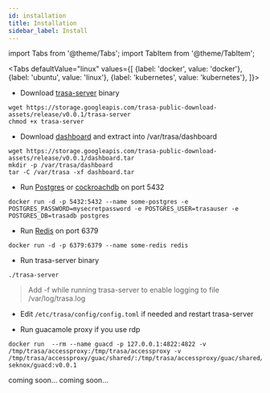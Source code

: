 ```yaml
---
id: installation
title: Installation
sidebar_label: Install
---
```


import Tabs from '@theme/Tabs';
import TabItem from '@theme/TabItem';

<Tabs
  defaultValue="linux"
  values={[
    {label: 'docker', value: 'docker'},
    {label: 'ubuntu', value: 'linux'},
    {label: 'kubernetes', value: 'kubernetes'},
  ]}>
  
<TabItem value="linux">


* Download [trasa-server](https://storage.googleapis.com/trasa-public-download-assets/release/v0.0.1/trasa-server) binary
```shell script
wget https://storage.googleapis.com/trasa-public-download-assets/release/v0.0.1/trasa-server
chmod +x trasa-server
```


* Download [dashboard](https://storage.googleapis.com/trasa-public-download-assets/release/v0.0.1/dashboard.tar) and extract into /var/trasa/dashboard 
```shell script
wget https://storage.googleapis.com/trasa-public-download-assets/release/v0.0.1/dashboard.tar
mkdir -p /var/trasa/dashboard
tar -C /var/trasa -xf dashboard.tar
```

* Run [Postgres](https://www.postgresql.org/) or [cockroachdb](https://cockroachlabs.com) on port 5432
```shell script
docker run -d -p 5432:5432 --name some-postgres -e POSTGRES_PASSWORD=mysecretpassword -e POSTGRES_USER=trasauser -e POSTGRES_DB=trasadb postgres
```
* Run [Redis](https://redis.io/download) on port 6379 
```shell script
docker run -d -p 6379:6379 --name some-redis redis
```

* Run trasa-server binary
```shell script
./trasa-server
```
>Add -f while running trasa-server to enable logging to file /var/log/trasa.log


* Edit `/etc/trasa/config/config.toml` if needed and restart trasa-server

* Run guacamole proxy if you use rdp
```shell script
docker run  --rm --name guacd -p 127.0.0.1:4822:4822 -v /tmp/trasa/accessproxy:/tmp/trasa/accessproxy -v /tmp/trasa/accessproxy/guac/shared/:/tmp/trasa/accessproxy/guac/shared/  seknox/guacd:v0.0.1
```




   
   </TabItem>
  <TabItem value="docker"> coming soon... </TabItem>
  <TabItem value="kubernetes"> coming soon... </TabItem>


    

</Tabs>
